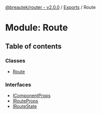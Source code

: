 [@breautek/router - v2.0.0](../README.md) / [Exports](../modules.md) / Route

# Module: Route

## Table of contents

### Classes

- [Route](../classes/Route.Route-1.md)

### Interfaces

- [IComponentProps](../interfaces/Route.IComponentProps.md)
- [IRouteProps](../interfaces/Route.IRouteProps.md)
- [IRouteState](../interfaces/Route.IRouteState.md)

